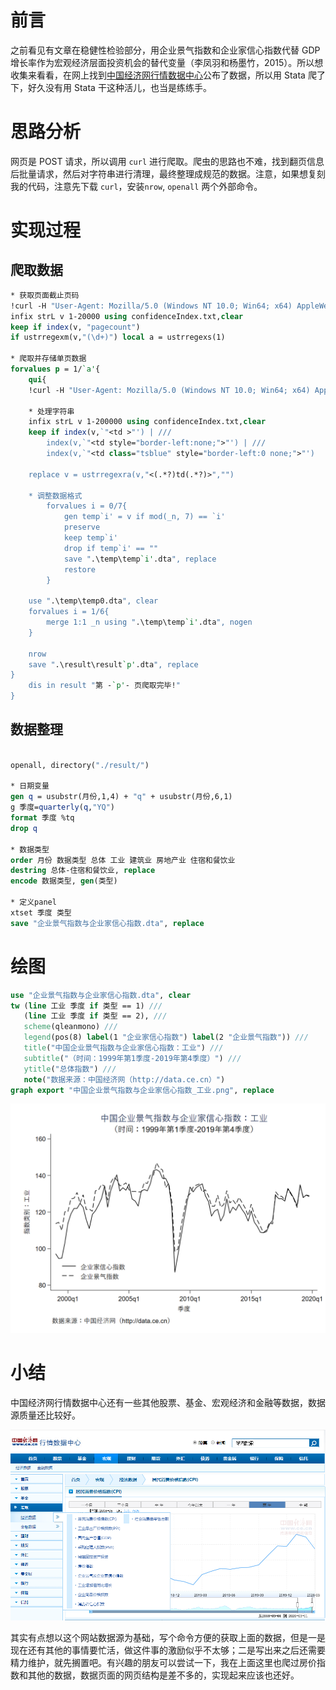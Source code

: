 
# 前言

之前看见有文章在稳健性检验部分，用企业景气指数和企业家信心指数代替 GDP 增长率作为宏观经济层面投资机会的替代变量（李凤羽和杨墨竹，2015）。所以想收集来看看，在网上找到[中国经济网行情数据中心](http://data.ce.cn/)公布了数据，所以用 Stata 爬了下，好久没有用 Stata 干这种活儿，也当是练练手。

# 思路分析
网页是 POST 请求，所以调用 `curl` 进行爬取。爬虫的思路也不难，找到翻页信息后批量请求，然后对字符串进行清理，最终整理成规范的数据。注意，如果想复刻我的代码，注意先下载 `curl`，安装`nrow`, `openall` 两个外部命令。 

# 实现过程

## 爬取数据

```Stata
* 获取页面截止页码
!curl -H "User-Agent: Mozilla/5.0 (Windows NT 10.0; Win64; x64) AppleWebKit/537.36 (KHTML, like Gecko) Chrome/67.0.3396.99 Safari/537.36" -d "curPage=1&numPerPage=15&rand=1587711227852" -o confidenceIndex.txt "http://data.ce.cn/servlet/macrography/MacrographyAction?function=Condition"
infix strL v 1-20000 using confidenceIndex.txt,clear
keep if index(v, "pagecount")
if ustrregexm(v,"(\d+)") local a = ustrregexs(1)

* 爬取并存储单页数据
forvalues p = 1/`a'{ 
	qui{
	!curl -H "User-Agent: Mozilla/5.0 (Windows NT 10.0; Win64; x64) AppleWebKit/537.36 (KHTML, like Gecko) Chrome/67.0.3396.99 Safari/537.36" -d "curPage=`p'&numPerPage=15&rand=1530620756348" -o confidenceIndex.txt "http://data.ce.cn/servlet/macrography/MacrographyAction?function=Condition"

	* 处理字符串
	infix strL v 1-200000 using confidenceIndex.txt,clear
	keep if index(v,`"<td >"') | ///
        index(v,`"<td style="border-left:none;">"') | ///
        index(v,`"<td class="tsblue" style="border-left:0 none;">"') 
		
	replace v = ustrregexra(v,"<(.*?)td(.*?)>","") 

	* 调整数据格式
		forvalues i = 0/7{
			gen temp`i' = v if mod(_n, 7) == `i'
			preserve
			keep temp`i'
			drop if temp`i' == ""
			save ".\temp\temp`i'.dta", replace
			restore
		}	

	use ".\temp\temp0.dta", clear
	forvalues i = 1/6{
		merge 1:1 _n using ".\temp\temp`i'.dta", nogen	
	}

	nrow
	save ".\result\result`p'.dta", replace
}
	dis in result "第 -`p'- 页爬取完毕!"
}
```

## 数据整理
```Stata

openall, directory("./result/")

* 日期变量
gen q = usubstr(月份,1,4) + "q" + usubstr(月份,6,1)
g 季度=quarterly(q,"YQ")
format 季度 %tq
drop q

* 数据类型
order 月份 数据类型 总体 工业 建筑业 房地产业 住宿和餐饮业
destring 总体-住宿和餐饮业, replace
encode 数据类型, gen(类型)

* 定义panel
xtset 季度 类型
save "企业景气指数与企业家信心指数.dta", replace
```

# 绘图

```Stata
use "企业景气指数与企业家信心指数.dta", clear
tw (line 工业 季度 if 类型 == 1) ///
   (line 工业 季度 if 类型 == 2), ///
   scheme(qleanmono) ///
   legend(pos(8) label(1 "企业家信心指数") label(2 "企业景气指数")) ///
   title("中国企业景气指数与企业家信心指数：工业") ///
   subtitle("（时间：1999年第1季度-2019年第4季度）") ///
   ytitle("总体指数") ///
   note("数据来源：中国经济网（http://data.ce.cn）")
graph export "中国企业景气指数与企业家信心指数_工业.png", replace
```

![](image/中国企业景气指数与企业家信心指数_工业.png)

# 小结

中国经济网行情数据中心还有一些其他股票、基金、宏观经济和金融等数据，数据源质量还比较好。

![](image/中国经济网行情数据中心.png)

其实有点想以这个网站数据源为基础，写个命令方便的获取上面的数据，但是一是现在还有其他的事情要忙活，做这件事的激励似乎不太够；二是写出来之后还需要精力维护，就先搁置吧。有兴趣的朋友可以尝试一下，我在上面这里也爬过房价指数和其他的数据，数据页面的网页结构是差不多的，实现起来应该也还好。




















